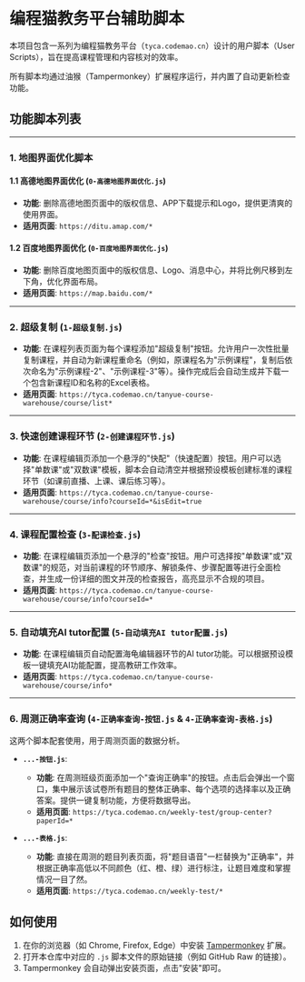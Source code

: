 # 编程猫教务平台辅助脚本

本项目包含一系列为编程猫教务平台（`tyca.codemao.cn`）设计的用户脚本（User Scripts），旨在提高课程管理和内容核对的效率。

所有脚本均通过油猴（Tampermonkey）扩展程序运行，并内置了自动更新检查功能。

## 功能脚本列表

---

### 1. 地图界面优化脚本

#### 1.1 高德地图界面优化 (`0-高德地图界面优化.js`)

- **功能**: 删除高德地图页面中的版权信息、APP下载提示和Logo，提供更清爽的使用界面。
- **适用页面**: `https://ditu.amap.com/*`

#### 1.2 百度地图界面优化 (`0-百度地图界面优化.js`)

- **功能**: 删除百度地图页面中的版权信息、Logo、消息中心，并将比例尺移到左下角，优化界面布局。
- **适用页面**: `https://map.baidu.com/*`

---

### 2. 超级复制 (`1-超级复制.js`)

- **功能**: 在课程列表页面为每个课程添加"超级复制"按钮。允许用户一次性批量复制课程，并自动为新课程重命名（例如，原课程名为"示例课程"，复制后依次命名为"示例课程-2"、"示例课程-3"等）。操作完成后会自动生成并下载一个包含新课程ID和名称的Excel表格。
- **适用页面**: `https://tyca.codemao.cn/tanyue-course-warehouse/course/list*`

---

### 3. 快速创建课程环节 (`2-创建课程环节.js`)

- **功能**: 在课程编辑页添加一个悬浮的"快配"（快速配置）按钮。用户可以选择"单数课"或"双数课"模板，脚本会自动清空并根据预设模板创建标准的课程环节（如课前直播、上课、课后练习等）。
- **适用页面**: `https://tyca.codemao.cn/tanyue-course-warehouse/course/info?courseId=*&isEdit=true`

---

### 4. 课程配置检查 (`3-配课检查.js`)

- **功能**: 在课程编辑页添加一个悬浮的"检查"按钮。用户可选择按"单数课"或"双数课"的规范，对当前课程的环节顺序、解锁条件、步骤配置等进行全面检查，并生成一份详细的图文并茂的检查报告，高亮显示不合规的项目。
- **适用页面**: `https://tyca.codemao.cn/tanyue-course-warehouse/course/info?courseId=*`

---

### 5. 自动填充AI tutor配置 (`5-自动填充AI tutor配置.js`)

- **功能**: 在课程编辑页自动配置海龟编辑器环节的AI tutor功能。可以根据预设模板一键填充AI功能配置，提高教研工作效率。
- **适用页面**: `https://tyca.codemao.cn/tanyue-course-warehouse/course/info*`

---

### 6. 周测正确率查询 (`4-正确率查询-按钮.js` & `4-正确率查询-表格.js`)

这两个脚本配套使用，用于周测页面的数据分析。

- **`...-按钮.js`**:
    - **功能**: 在周测班级页面添加一个"查询正确率"的按钮。点击后会弹出一个窗口，集中展示该试卷所有题目的整体正确率、每个选项的选择率以及正确答案。提供一键复制功能，方便将数据导出。
    - **适用页面**: `https://tyca.codemao.cn/weekly-test/group-center?paperId=*`

- **`...-表格.js`**:
    - **功能**: 直接在周测的题目列表页面，将"题目语音"一栏替换为"正确率"，并根据正确率高低以不同颜色（红、橙、绿）进行标注，让题目难度和掌握情况一目了然。
    - **适用页面**: `https://tyca.codemao.cn/weekly-test/*`

## 如何使用

1.  在你的浏览器（如 Chrome, Firefox, Edge）中安装 [Tampermonkey](https://www.tampermonkey.net/) 扩展。
2.  打开本仓库中对应的 `.js` 脚本文件的原始链接（例如 GitHub Raw 的链接）。
3.  Tampermonkey 会自动弹出安装页面，点击"安装"即可。